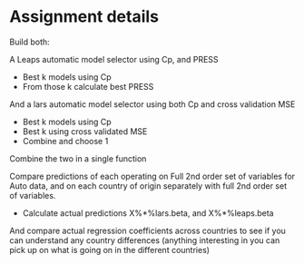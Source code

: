 # Assignment details


Build both:

A Leaps automatic model selector using Cp, and PRESS
* Best k models using Cp
* From those k calculate best PRESS

And a lars automatic model selector using both Cp and cross validation MSE
* Best k models using Cp
* Best k using cross validated MSE
* Combine and choose 1

Combine the two in a single function

Compare predictions of each operating on Full 2nd order set of variables for Auto data, and on each country of origin separately with full 2nd order set of variables.   
* Calculate actual predictions X%*%lars.beta, and X%\*%leaps.beta

And compare actual regression coefficients across countries to see if you can understand any country differences (anything interesting in you can pick up on what is going on in the different countries)
